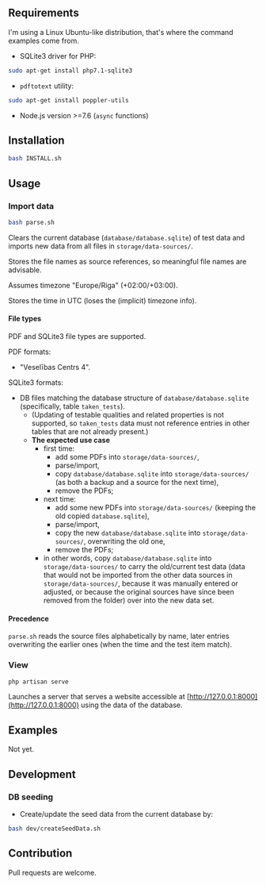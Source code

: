 ## Requirements

I'm using a Linux Ubuntu-like distribution, that's where the command examples come from.

* SQLite3 driver for PHP:
```bash
sudo apt-get install php7.1-sqlite3
```
* `pdftotext` utility:
```bash
sudo apt-get install poppler-utils
```

* Node.js version >=7.6 (`async` functions)

## Installation

```bash
bash INSTALL.sh
```

## Usage

### Import data

```bash
bash parse.sh
```

Clears the current database (`database/database.sqlite`) of test data and imports new data from all files in `storage/data-sources/`.

Stores the file names as source references, so meaningful file names are advisable.

Assumes timezone "Europe/Riga" (+02:00/+03:00).

Stores the time in UTC (loses the (implicit) timezone info).

#### File types

PDF and SQLite3 file types are supported.

PDF formats:
* "Veselības Centrs 4".

SQLite3 formats:
* DB files matching the database structure of `database/database.sqlite` (specifically, table `taken_tests`).
  * (Updating of testable qualities and related properties is not supported, so `taken_tests` data must not reference entries in other tables that are not already present.) 
  * __The expected use case__
    * first time:
      * add some PDFs into `storage/data-sources/`,
      * parse/import,
      * copy `database/database.sqlite` into `storage/data-sources/` (as both a backup and a source for the next time),
      * remove the PDFs;
    * next time:
      * add some new PDFs into `storage/data-sources/` (keeping the old copied `database.sqlite`),
      * parse/import,
      * copy the new `database/database.sqlite` into `storage/data-sources/`, overwriting the old one,
      * remove the PDFs;
    * in other words, copy `database/database.sqlite` into `storage/data-sources/` to carry the old/current test data (data that would not be imported from the other data sources in `storage/data-sources/`, because it was manually entered or adjusted, or because the original sources have since been removed from the folder) over into the new data set.

#### Precedence

`parse.sh` reads the source files alphabetically by name, later entries overwriting the earlier ones (when the time and the test item match).

### View

```bash
php artisan serve
```

Launches a server that serves a website accessible at [http://127.0.0.1:8000](http://127.0.0.1:8000) using the data of the database.

## Examples

Not yet.

## Development

### DB seeding

* Create/update the seed data from the current database by:
```bash
bash dev/createSeedData.sh
```

## Contribution

Pull requests are welcome.
